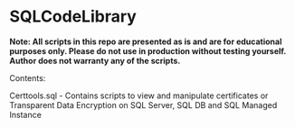 # SQLCodeLibrary

<B>Note: All scripts in this repo are presented as is and are for educational purposes only. Please do not use in production without testing yourself. Author does not warranty any of the scripts. </B>
  
Contents:

Certtools.sql - Contains scripts to view and manipulate certificates or Transparent Data Encryption on SQL Server, SQL DB and SQL Managed Instance

